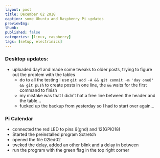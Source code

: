 ```yaml
---
layout: post
title: December 02 2018
caption: some Ubuntu and Raspberry Pi updates
previewImg:
thumb:
published: false
categories: [linux, raspberry]
tags: [setup, electrinics]
---
```


### Desktop updates:
* uploaded day1 and made some tweaks to older posts, trying to figure out the problem with the tables
	* do to all the testing I use `git add -A && git commit -m 'day one8' && git push` to create posts in one line, the `&&` waits for the first command to finish
	* my mistake was that I didn't hat a free line between the header and the table...
	* fucked up the backup from yesterday so I had to start over again...

### Pi Calendar
* connected the red LED to pins 6(gnd) and 12(GPIO18) 
* Started the preinstalled program Sctretch
* opened the file 02led02
* tweked the delay, added an other blink and a delay in between
* run the program with the green flag in the top right corner